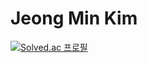 # Jeong Min Kim

[![Solved.ac
프로필](http://mazassumnida.wtf/api/v2/generate_badge?boj={jm0514})](https://solved.ac/{jm0514})
